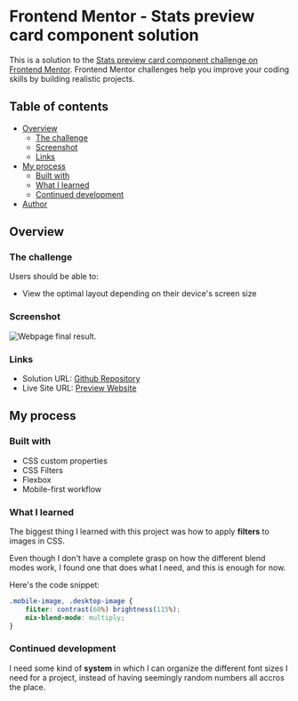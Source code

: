 # Frontend Mentor - Stats preview card component solution

This is a solution to the [Stats preview card component challenge on Frontend Mentor](https://www.frontendmentor.io/challenges/stats-preview-card-component-8JqbgoU62). Frontend Mentor challenges help you improve your coding skills by building realistic projects. 

## Table of contents

- [Overview](#overview)
  - [The challenge](#the-challenge)
  - [Screenshot](#screenshot)
  - [Links](#links)
- [My process](#my-process)
  - [Built with](#built-with)
  - [What I learned](#what-i-learned)
  - [Continued development](#continued-development)
- [Author](#author)

## Overview

### The challenge

Users should be able to:

- View the optimal layout depending on their device's screen size

### Screenshot

![Webpage final result.](assets/images/Result-Screenshot.png)

### Links

- Solution URL: [Github Repository](https://github.com/Pedro-Celeste/preview-card-component)
- Live Site URL: [Preview Website](https://preview-card-component-sigma.vercel.app/)

## My process

### Built with

- CSS custom properties
- CSS Filters
- Flexbox
- Mobile-first workflow

### What I learned

The biggest thing I learned with this project was how to apply **filters** to images in CSS.

Even though I don't have a complete grasp on how the different blend modes work, I found one that does what I need, and this is enough for now.

Here's the code snippet:

```css
.mobile-image, .desktop-image {
    fiLter: contrast(60%) brightness(115%);
    mix-blend-mode: multiply;
}
```

### Continued development

I need some kind of **system** in which I can organize the different font sizes I need for a project, instead of having seemingly random numbers all accros the place.

